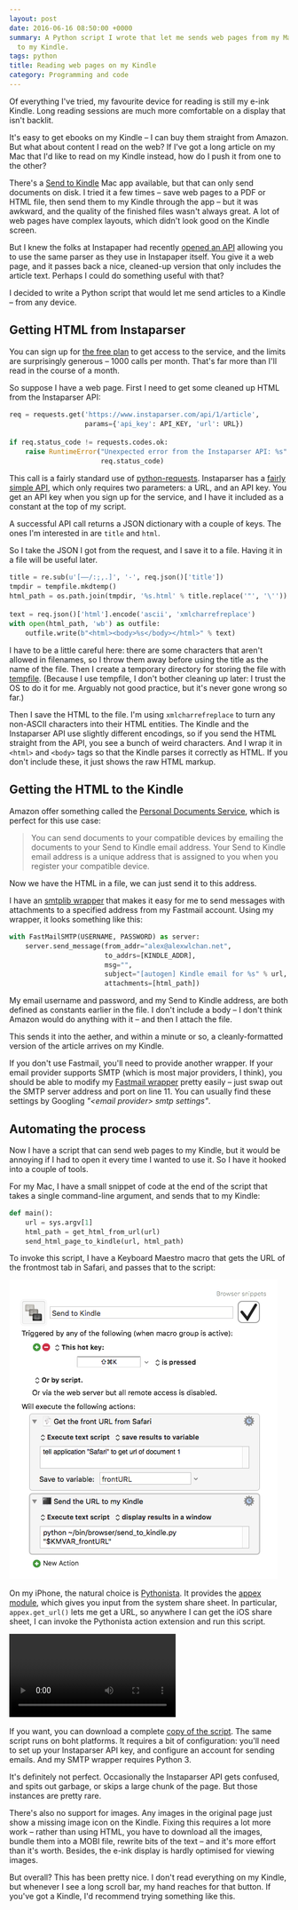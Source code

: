 ```yaml
---
layout: post
date: 2016-06-16 08:50:00 +0000
summary: A Python script I wrote that let me sends web pages from my Mac and my iPhone
  to my Kindle.
tags: python
title: Reading web pages on my Kindle
category: Programming and code
---
```


Of everything I've tried, my favourite device for reading is still my e-ink Kindle.
Long reading sessions are much more comfortable on a display that isn't backlit.

It's easy to get ebooks on my Kindle &ndash; I can buy them straight from Amazon.
But what about content I read on the web?
If I've got a long article on my Mac that I'd like to read on my Kindle instead, how do I push it from one to the other?

There's a [Send to Kindle][s2k] Mac app available, but that can only send documents on disk.
I tried it a few times &ndash; save web pages to a PDF or HTML file, then send them to my Kindle through the app &ndash; but it was awkward, and the quality of the finished files wasn't always great.
A lot of web pages have complex layouts, which didn't look good on the Kindle screen.

But I knew the folks at Instapaper had recently [opened an API][insta] allowing you to use the same parser as they use in Instapaper itself.
You give it a web page, and it passes back a nice, cleaned-up version that only includes the article text.
Perhaps I could do something useful with that?

I decided to write a Python script that would let me send articles to a Kindle &ndash; from any device.

<!-- summary -->

## Getting HTML from Instaparser

You can sign up for [the free plan][trial] to get access to the service, and the limits are surprisingly generous &ndash; 1000&nbsp;calls per month.
That's far more than I'll read in the course of a month.

So suppose I have a web page.
First I need to get some cleaned up HTML from the Instaparser API:

```python
req = requests.get('https://www.instaparser.com/api/1/article',
                   params={'api_key': API_KEY, 'url': URL})

if req.status_code != requests.codes.ok:
    raise RuntimeError("Unexpected error from the Instaparser API: %s" %
                       req.status_code)
```

This call is a fairly standard use of [python-requests][req].
Instaparser has a [fairly simple API][apidocs], which only requires two parameters: a URL, and an API key.
You get an API key when you sign up for the service, and I have it included as a constant at the top of my script.

A successful API call returns a JSON dictionary with a couple of keys.
The ones I'm interested in are `title` and `html`.

So I take the JSON I got from the request, and I save it to a file.
Having it in a file will be useful later.

```python
title = re.sub(u'[–—/:;,.]', '-', req.json()['title'])
tmpdir = tempfile.mkdtemp()
html_path = os.path.join(tmpdir, '%s.html' % title.replace('"', '\''))

text = req.json()['html'].encode('ascii', 'xmlcharrefreplace')
with open(html_path, 'wb') as outfile:
    outfile.write(b"<html><body>%s</body></html>" % text)
```

I have to be a little careful here: there are some characters that aren't allowed in filenames, so I throw them away before using the title as the name of the file.
Then I create a temporary directory for storing the file with [tempfile][tempfile].
(Because I use tempfile, I don't bother cleaning up later: I trust the OS to do it for me.
Arguably not good practice, but it's never gone wrong so far.)

Then I save the HTML to the file.
I'm using `xmlcharrefreplace` to turn any non-ASCII characters into their HTML entities.
The Kindle and the Instaparser API use slightly different encodings, so if you send the HTML straight from the API, you see a bunch of weird characters.
And I wrap it in `<html>` and `<body>` tags so that the Kindle parses it correctly as HTML.
If you don't include these, it just shows the raw HTML markup.

## Getting the HTML to the Kindle

Amazon offer something called the [Personal Documents Service][docs], which is perfect for this use case:

> You can send documents to your compatible devices by emailing the documents to your Send to Kindle email address. Your Send to Kindle email address is a unique address that is assigned to you when you register your compatible device.

Now we have the HTML in a file, we can just send it to this address.

I have an [smtplib wrapper][fastmail] that makes it easy for me to send messages with attachments to a specified address from my Fastmail account.
Using my wrapper, it looks something like this:

```python
with FastMailSMTP(USERNAME, PASSWORD) as server:
    server.send_message(from_addr="alex@alexwlchan.net",
                        to_addrs=[KINDLE_ADDR],
                        msg="",
                        subject="[autogen] Kindle email for %s" % url,
                        attachments=[html_path])
```

My email username and password, and my Send to Kindle address, are both defined as constants earlier in the file.
I don't include a body – I don't think Amazon would do anything with it – and then I attach the file.

This sends it into the aether, and within a minute or so, a cleanly-formatted version of the article arrives on my Kindle.

If you don't use Fastmail, you'll need to provide another wrapper.
If your email provider supports SMTP (which is most major providers, I think), you should be able to modify my [Fastmail wrapper][fastmail] pretty easily – just swap out the SMTP server address and port on line 11.
You can usually find these settings by Googling *"&lt;email provider&gt; smtp settings"*.

## Automating the process

Now I have a script that can send web pages to my Kindle, but it would be annoying if I had to open it every time I wanted to use it.
So I have it hooked into a couple of tools.

For my Mac, I have a small snippet of code at the end of the script that takes a single command-line argument, and sends that to my Kindle:

```python
def main():
    url = sys.argv[1]
    html_path = get_html_from_url(url)
    send_html_page_to_kindle(url, html_path)
```

To invoke this script, I have a Keyboard Maestro macro that gets the URL of the frontmost tab in Safari, and passes that to the script:

![Keyboard Maestro macro. When hot key ⇧⌘K is pressed, execute an AppleScript to get the front Safari tab and run the Python script.](/images/2016/send-to-kindle.png)

On my iPhone, the natural choice is [Pythonista][pythonista].
It provides the [appex module][appex], which gives you input from the system share sheet.
In particular, `appex.get_url()` lets me get a URL, so anywhere I can get the iOS share sheet, I can invoke the Pythonista action extension and run this script.

<video controls class="portrait" src="/images/2016/send-to-kindle.mov" style="max-width: 400px;"></video>

If you want, you can download a complete [copy of the script](/files/send_to_kindle.py).
The same script runs on boht platforms.
It requires a bit of configuration: you'll need to set up your Instaparser API key, and configure an account for sending emails.
And my SMTP wrapper requires Python 3.

It's definitely not perfect.
Occasionally the Instaparser API gets confused, and spits out garbage, or skips a large chunk of the page.
But those instances are pretty rare.

There's also no support for images.
Any images in the original page just show a missing image icon on the Kindle.
Fixing this requires a lot more work &ndash; rather than using HTML, you have to download all the images, bundle them into a MOBI file, rewrite bits of the text &ndash; and it's more effort than it's worth.
Besides, the e-ink display is hardly optimised for viewing images.

But overall?
This has been pretty nice.
I don't read everything on my Kindle, but whenever I see a long scroll bar, my hand reaches for that button.
If you've got a Kindle, I'd recommend trying something like this.

[s2k]: http://www.amazon.com/gp/sendtokindle/mac
[insta]: http://blog.instapaper.com/post/142296652536
[trial]: https://www.instaparser.com/signup/trial
[req]: http://python-requests.org
[apidocs]: https://www.instaparser.com/docs/1/article_api
[docs]: http://www.amazon.com/gp/help/customer/display.html/ref=hp_pdoc_main_short_us?nodeId=200767340
[tempfile]: https://docs.python.org/3.5/library/tempfile.html
[fastmail]: /2016/05/python-smtplib-and-fastmail/
[pythonista]: http://omz-software.com/pythonista/
[appex]: http://omz-software.com/pythonista/docs/ios/appex.html
